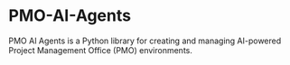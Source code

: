 # PMO-AI-Agents
PMO AI Agents is a Python library for creating and managing AI-powered Project Management Office (PMO) environments. 
